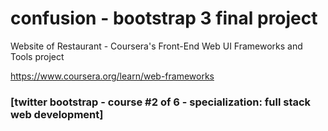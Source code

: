 # confusion - bootstrap 3 final project

Website of Restaurant - Coursera's Front-End Web UI Frameworks and Tools project

https://www.coursera.org/learn/web-frameworks

### [twitter bootstrap - course #2 of 6 - specialization: full stack web development]
